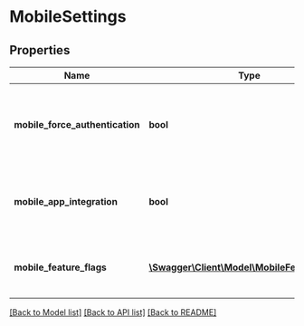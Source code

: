 # MobileSettings

## Properties
Name | Type | Description | Notes
------------ | ------------- | ------------- | -------------
**mobile_force_authentication** | **bool** | Specifies whether the force authentication option is enabled for mobile | [optional] 
**mobile_app_integration** | **bool** | Specifies whether mobile access for this instance is enabled. | [optional] 
**mobile_feature_flags** | [**\Swagger\Client\Model\MobileFeatureFlags[]**](MobileFeatureFlags.md) | Specifies feature flag and state relevant to mobile. | [optional] 

[[Back to Model list]](../README.md#documentation-for-models) [[Back to API list]](../README.md#documentation-for-api-endpoints) [[Back to README]](../README.md)



